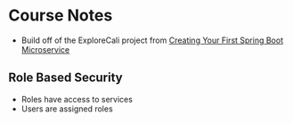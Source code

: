 # Course Notes

* Build off of the ExploreCali project from [Creating Your First Spring Boot Microservice](https://www.linkedin.com/learning/creating-your-first-spring-boot-microservice)

## Role Based Security

* Roles have access to services
* Users are assigned roles
